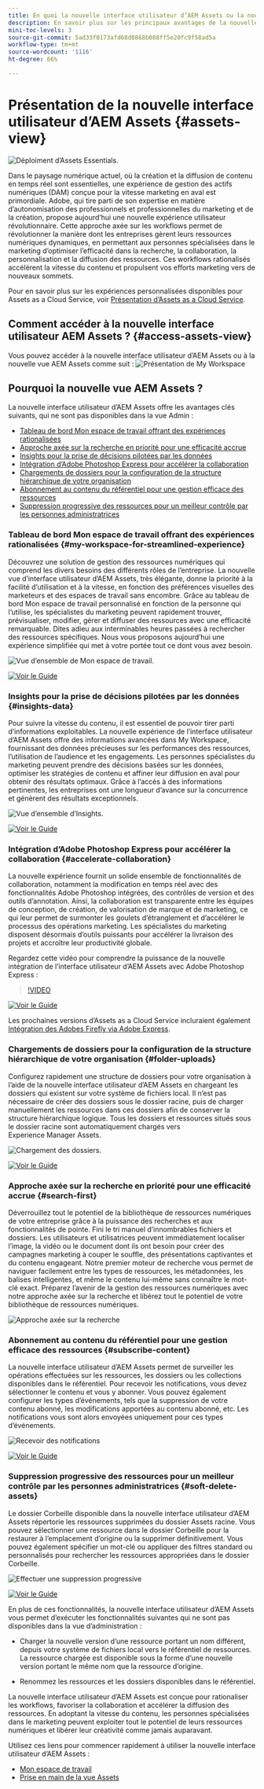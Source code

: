 ```yaml
---
title: En quoi la nouvelle interface utilisateur d’AEM Assets ou la nouvelle vue Assets d’AEM vous bénéficient-elles ?
description: En savoir plus sur les principaux avantages de la nouvelle interface utilisateur d’AEM Assets ou de la nouvelle vue Assets dans AEM
mini-toc-levels: 3
source-git-commit: 5ad33f0173afd68d8868b088ff5e20fc9f58ad5a
workflow-type: tm+mt
source-wordcount: '1116'
ht-degree: 66%

---
```



# Présentation de la nouvelle interface utilisateur d’AEM Assets {#assets-view}

![Déploiment d’Assets Essentials.](assets/banner-image.jpg)

Dans le paysage numérique actuel, où la création et la diffusion de contenu en temps réel sont essentielles, une expérience de gestion des actifs numériques (DAM) conçue pour la vitesse marketing en aval est primordiale. Adobe, qui tire parti de son expertise en matière d’autonomisation des professionnels et professionnelles du marketing et de la création, propose aujourd’hui une nouvelle expérience utilisateur révolutionnaire. Cette approche axée sur les workflows permet de révolutionner la manière dont les entreprises gèrent leurs ressources numériques dynamiques, en permettant aux personnes spécialisées dans le marketing d’optimiser l’efficacité dans la recherche, la collaboration, la personnalisation et la diffusion des ressources. Ces workflows rationalisés accélèrent la vitesse du contenu et propulsent vos efforts marketing vers de nouveaux sommets.

Pour en savoir plus sur les expériences personnalisées disponibles pour Assets as a Cloud Service, voir [Présentation d’Assets as a Cloud Service](/help/assets/overview.md#persona-based-experiences).

## Comment accéder à la nouvelle interface utilisateur AEM Assets ? {#access-assets-view}

Vous pouvez accéder à la nouvelle interface utilisateur d’AEM Assets ou à la nouvelle vue AEM Assets comme suit :
![Présentation de My Workspace](assets/assets-view.png)

<!--

* **Toggle in Admin view**

    * Log into [!DNL Experience Manager] using Cloud Manager.
    * Navigate to **[!UICONTROL Assets]** > **[!UICONTROL Files]**.
    * Click the profile icon on the top right corner.
    * Click **[!UICONTROL Switch View]** from the **[!UICONTROL Profile Settings]** section.
    Repeat these steps to switch back to the Admin view.

* **Product Switcher**
    * Log into [!DNL Experience Manager] and click ![Product selector](assets/waffle-icon.svg).
    * Select **[!UICONTROL Experience Manager Assets]** to access the Assets view.
    * Select **[!UICONTROL Experience Manager]** to access the Admin view.

* **Quick Links** 
    * Log into experience.adobe.com.
    * Click **[!UICONTROL Experience Manager Assets]** to access the Assets view.
    * Click **[!UICONTROL Experience Manager Assets]** to access the Assets view.

    -->

## Pourquoi la nouvelle vue AEM Assets ?

La nouvelle interface utilisateur d’AEM Assets offre les avantages clés suivants, qui ne sont pas disponibles dans la vue Admin :

* [Tableau de bord Mon espace de travail offrant des expériences rationalisées](#my-workspace-for-streamlined-experience)
* [Approche axée sur la recherche en priorité pour une efficacité accrue](#search-first)
* [Insights pour la prise de décisions pilotées par les données](#insights-data)
* [Intégration d’Adobe Photoshop Express pour accélérer la collaboration](#accelerate-collaboration)
* [Chargements de dossiers pour la configuration de la structure hiérarchique de votre organisation](#folder-uploads)
* [Abonnement au contenu du référentiel pour une gestion efficace des ressources](#subscribe-content)
* [Suppression progressive des ressources pour un meilleur contrôle par les personnes administratrices](#soft-delete-assets)

### Tableau de bord Mon espace de travail offrant des expériences rationalisées {#my-workspace-for-streamlined-experience}

Découvrez une solution de gestion des ressources numériques qui comprend les divers besoins des différents rôles de l’entreprise. La nouvelle vue d’interface utilisateur d’AEM Assets, très élégante, donne la priorité à la facilité d’utilisation et à la vitesse, en fonction des préférences visuelles des marketeurs et des espaces de travail sans encombre. Grâce au tableau de bord Mon espace de travail personnalisé en fonction de la personne qui l’utilise, les spécialistes du marketing peuvent rapidement trouver, prévisualiser, modifier, gérer et diffuser des ressources avec une efficacité remarquable. Dites adieu aux interminables heures passées à rechercher des ressources spécifiques. Nous vous proposons aujourd’hui une expérience simplifiée qui met à votre portée tout ce dont vous avez besoin.

![Vue d’ensemble de Mon espace de travail.](assets/my-workspace-demo.gif)

[![Voir le Guide](https://helpx.adobe.com/content/dam/help/en/marketing-cloud/how-to/digital-foundation/_jcr_content/main-pars/image_1250343773/see-the-guide-sm.png)](my-workspace-assets-view.md)

### Insights pour la prise de décisions pilotées par les données {#insights-data}

Pour suivre la vitesse du contenu, il est essentiel de pouvoir tirer parti d’informations exploitables. La nouvelle expérience de l’interface utilisateur d’AEM Assets offre des informations avancées dans My Workspace, fournissant des données précieuses sur les performances des ressources, l’utilisation de l’audience et les engagements. Les personnes spécialistes du marketing peuvent prendre des décisions basées sur les données, optimiser les stratégies de contenu et affiner leur diffusion en aval pour obtenir des résultats optimaux. Grâce à l’accès à des informations pertinentes, les entreprises ont une longueur d’avance sur la concurrence et génèrent des résultats exceptionnels.

![Vue d’ensemble d’Insights.](assets/insights-overview.gif)

[![Voir le Guide](https://helpx.adobe.com/content/dam/help/en/marketing-cloud/how-to/digital-foundation/_jcr_content/main-pars/image_1250343773/see-the-guide-sm.png)](manage-reports-assets-view.md#view-live-statistics)

### Intégration d’Adobe Photoshop Express pour accélérer la collaboration {#accelerate-collaboration}

La nouvelle expérience fournit un solide ensemble de fonctionnalités de collaboration, notamment la modification en temps réel avec des fonctionnalités Adobe Photoshop intégrées, des contrôles de version et des outils d’annotation. Ainsi, la collaboration est transparente entre les équipes de conception, de création, de valorisation de marque et de marketing, ce qui leur permet de surmonter les goulets d’étranglement et d’accélérer le processus des opérations marketing. Les spécialistes du marketing disposent désormais d’outils puissants pour accélérer la livraison des projets et accroître leur productivité globale.

Regardez cette vidéo pour comprendre la puissance de la nouvelle intégration de l’interface utilisateur d’AEM Assets avec Adobe Photoshop Express :

>[!VIDEO](https://video.tv.adobe.com/v/3420922)

[![Voir le Guide](https://helpx.adobe.com/content/dam/help/en/marketing-cloud/how-to/digital-foundation/_jcr_content/main-pars/image_1250343773/see-the-guide-sm.png)](edit-images-assets-view.md)

Les prochaines versions d’Assets as a Cloud Service incluraient également [Intégration des Adobes Firefly via Adobe Express](https://firefly.adobe.com/?gclid=EAIaIQobChMIlZeKuNfj_wIVeyCtBh3e5g2cEAAYASAAEgL56_D_BwE&amp;sdid=JM4FW6VL&amp;mv=search&amp;mv2=paidsearch&amp;ef_id=EAIaIQobChMIlZeKuNfj_wIVeyCtBh3e5g2cEAAYASAAEgL56_D_BwE:G:s&amp;s_kwcid=AL!3085!3!652077237594!e!!g!!adobe%20firefly!19870733758!148140507838).

### Chargements de dossiers pour la configuration de la structure hiérarchique de votre organisation {#folder-uploads}

Configurez rapidement une structure de dossiers pour votre organisation à l’aide de la nouvelle interface utilisateur d’AEM Assets en chargeant les dossiers qui existent sur votre système de fichiers local. Il n’est pas nécessaire de créer des dossiers sous le dossier racine, puis de charger manuellement les ressources dans ces dossiers afin de conserver la structure hiérarchique logique. Tous les dossiers et ressources situés sous le dossier racine sont automatiquement chargés vers Experience Manager Assets.

![Chargement des dossiers.](assets/folder-uploads.gif)

[![Voir le Guide](https://helpx.adobe.com/content/dam/help/en/marketing-cloud/how-to/digital-foundation/_jcr_content/main-pars/image_1250343773/see-the-guide-sm.png)](add-delete-assets-view.md)

### Approche axée sur la recherche en priorité pour une efficacité accrue {#search-first}

Déverrouillez tout le potentiel de la bibliothèque de ressources numériques de votre entreprise grâce à la puissance des recherches et aux fonctionnalités de pointe. Fini le tri manuel d’innombrables fichiers et dossiers. Les utilisateurs et utilisatrices peuvent immédiatement localiser l’image, la vidéo ou le document dont ils ont besoin pour créer des campagnes marketing à couper le souffle, des présentations captivantes et du contenu engageant. Notre premier moteur de recherche vous permet de naviguer facilement entre les types de ressources, les métadonnées, les balises intelligentes, et même le contenu lui-même sans connaître le mot-clé exact. Préparez l’avenir de la gestion des ressources numériques avec notre approche axée sur la recherche et libérez tout le potentiel de votre bibliothèque de ressources numériques.

![Approche axée sur la recherche](assets/search-first.gif)

### Abonnement au contenu du référentiel pour une gestion efficace des ressources {#subscribe-content}

La nouvelle interface utilisateur d’AEM Assets permet de surveiller les opérations effectuées sur les ressources, les dossiers ou les collections disponibles dans le référentiel. Pour recevoir les notifications, vous devez sélectionner le contenu et vous y abonner. Vous pouvez également configurer les types d’événements, tels que la suppression de votre contenu abonné, les modifications apportées au contenu abonné, etc. Les notifications vous sont alors envoyées uniquement pour ces types d’événements.

![Recevoir des notifications](assets/notifications.gif)

[![Voir le Guide](https://helpx.adobe.com/content/dam/help/en/marketing-cloud/how-to/digital-foundation/_jcr_content/main-pars/image_1250343773/see-the-guide-sm.png)](manage-notifications-assets-view.md)

### Suppression progressive des ressources pour un meilleur contrôle par les personnes administratrices {#soft-delete-assets}

Le dossier Corbeille disponible dans la nouvelle interface utilisateur d’AEM Assets répertorie les ressources supprimées du dossier Assets racine. Vous pouvez sélectionner une ressource dans le dossier Corbeille pour la restaurer à l’emplacement d’origine ou la supprimer définitivement. Vous pouvez également spécifier un mot-clé ou appliquer des filtres standard ou personnalisés pour rechercher les ressources appropriées dans le dossier Corbeille.

![Effectuer une suppression progressive](assets/soft-delete.gif)

[![Voir le Guide](https://helpx.adobe.com/content/dam/help/en/marketing-cloud/how-to/digital-foundation/_jcr_content/main-pars/image_1250343773/see-the-guide-sm.png)](navigate-assets-view.md)

En plus de ces fonctionnalités, la nouvelle interface utilisateur d’AEM Assets vous permet d’exécuter les fonctionnalités suivantes qui ne sont pas disponibles dans la vue d’administration :

* Charger la nouvelle version d’une ressource portant un nom différent, depuis votre système de fichiers local vers le référentiel de ressources. La ressource chargée est disponible sous la forme d’une nouvelle version portant le même nom que la ressource d’origine.

* Renommez les ressources et les dossiers disponibles dans le référentiel.

La nouvelle interface utilisateur d’AEM Assets est conçue pour rationaliser les workflows, favoriser la collaboration et accélérer la diffusion des ressources. En adoptant la vitesse du contenu, les personnes spécialisées dans le marketing peuvent exploiter tout le potentiel de leurs ressources numériques et libérer leur créativité comme jamais auparavant.


Utilisez ces liens pour commencer rapidement à utiliser la nouvelle interface utilisateur d’AEM Assets :

* [Mon espace de travail](/help/assets/my-workspace-assets-view.md)
* [Prise en main de la vue Assets](/help/assets/get-started-assets-view.md)






